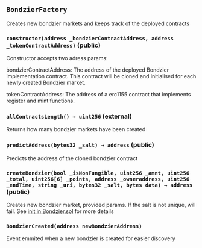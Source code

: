 ## `BondzierFactory`



Creates new bondzier markets and keeps track of the deployed contracts


### `constructor(address _bondzierContractAddress, address _tokenContractAddress)` (public)



Constructor accepts two adress params: 

bondzierContractAddress: The address of the deployed Bondzier implementation contract. This contract will be cloned and initialised for each newly created Bondzier market.

tokenContractAddress: The address of a erc1155 contract that implements register and mint functions.

### `allContractsLength() → uint256` (external)



Returns how many bondzier markets have been created

### `predictAddress(bytes32 _salt) → address` (public)



Predicts the address of the cloned bondzier contract

### `createBondzier(bool _isNonFungible, uint256 _amnt, uint256 _total, uint256[6] _points, address _owneraddress, uint256 _endTime, string _uri, bytes32 _salt, bytes data) → address` (public)



Creates new bondzier market, provided params. If the salt is not unique, will fail. See [init in Bondzier.sol](/docs/Bezier.md##inituint128-_nonce-bool-_isnonfungible-uint256-_amnt-uint256-_total-uint2566-_points-address-_owneraddress-uint256-_endtime-string-_uri-address-_tokencontractaddress-bytes-_data-public) for more details


### `BondzierCreated(address newBondzierAddress)`



Event emmited when a new bondzier is created for easier discovery

